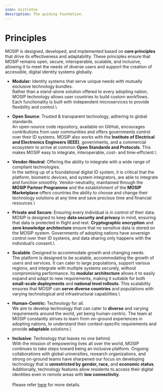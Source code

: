 ```yaml
---
icon: mistletoe
description: The guiding foundation.
---
```


# Principles

MOSIP is designed, developed, and implemented based on **core principles** that drive its effectiveness and adaptability. These principles ensure that MOSIP remains open, secure, interoperable, scalable, and inclusive, allowing it to meet the needs of diverse users and support the creation of accessible, digital identity systems globally.

* **Modular:** Identity systems that serve unique needs with mutually exclusive technology bundles.\
  Rather than a stand-alone solution offered to every adopting nation, MOSIP technology allows user countries to build custom workflows. Each functionality is built with independent microservices to provide flexibility and control.\

* **Open Source**: Trusted & transparent technology, adhering to global standards.\
  An open-source code repository, available on GitHub, encourages contributions from user communities and offers governments control over their ID systems. MOSIP also works with the **Institute of Electrical and Electronics Engineers (IEEE)**, governments, and a commercial ecosystem to arrive at common **Open Standards and Protocols**. This makes MOSIP easy to integrate, interoperable, cost- and time-efficient.\

* **Vendor-Neutral**: Offering the ability to integrate with a wide range of compliant technologies.\
  In the setting up of a foundational digital ID system, it is critical that the platform, biometric devices, and system integrators, are able to integrate and function smoothly. Vendor-neutrality, maintained through the **MOSIP Partner Programme** and the establishment of the **MOSIP Marketplace** offers countries the ability to choose and change their technology solutions at any time and save precious time and financial resources.\

* **Private and Secure**: Ensuring every individual is in control of their data.\
  MOSIP is designed to keep **data security and privacy** in mind, ensuring that data is protected in flight and rest. **Cryptographic encryption** and **zero knowledge architecture** ensure that no sensitive data is stored on the MOSIP system. Governments of adopting nations have sovereign control over their ID systems, and data sharing only happens with the individual’s consent.\

* **Scalable**: Designed to accommodate growth and changing needs.\
  The platform is designed to be scalable, accommodating the growth of users and services. It can cater to large populations, support various regions, and integrate with multiple systems securely, without compromising performance. Its **modular architecture** allows it to easily expand and adapt to new requirements, making it suitable for both **small-scale deployments** and **national level rollouts**. This scalability ensures that MOSIP can **serve diverse countries** and populations with varying technological and infrastructural capabilities.\

* **Human-Centric:** Technology for all.\
  We aim to develop technology that can cater to **diverse** and varying requirements around the world, yet being human-centric. The team at MOSIP constantly strives to learn from on-ground experiences in adopting nations, to understand their context-specific requirements and provide **adaptable** solutions.\

* **Inclusive**: Technology that leaves no one behind.\
  With the mission of empowering lives all over the world, MOSIP continues to take steps toward being an inclusive platform. Ongoing collaborations with global universities, research organizations, and strong on-ground teams have sharpened our focus on developing technology that is **unrestricted by gender, race,** and **economic status**. Additionally, technology features allow residents to access their digital identities even in remote areas with **low connectivity**. \
  \
  Please refer [here](https://docs.mosip.io/1.2.0/overview/principles/inclusion) for more details.
